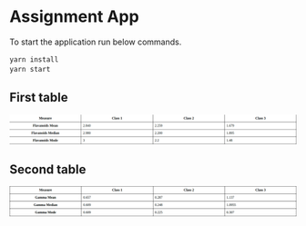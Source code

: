 # Assignment App

To start the application run below commands.

```bash
yarn install
yarn start
```

## First table

!["First table"](./screenshots/table1.png)

## Second table

!["Second table"](./screenshots/table2.png)